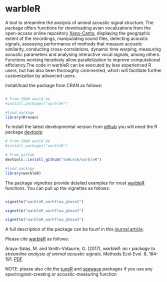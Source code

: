 # warbleR

A tool to streamline the analysis of animal acoustic signal structure. The package offers functions for downloading avian vocalizations from the open-access online repository [Xeno-Canto](http://xeno-canto.org/), displaying the geographic extent of the recordings, manipulating sound files, detecting acoustic signals, assessing performance of methods that measure acoustic similarity, conducting cross-correlations, dynamic time warping, measuring acoustic parameters and analysing interactive vocal signals, among others. Functions working iteratively allow parallelization to improve computational efficiency.The code in warbleR can be executed by less experienced R users, but has also been thoroughly commented, which will facilitate further customization by advanced users.


Install/load the package from CRAN as follows:

```r

# From CRAN would be
#install.packages("warbleR")

#load package
library(Rraven)

```

To install the latest developmental version from [github](http://github.com/) you will need the R package [devtools](https://cran.r-project.org/package=devtools):

```r
# From CRAN would be
#install.packages("warbleR")

# From github
devtools::install_github("maRce10/warbleR")

#load package
library(warbleR)

```

The package vignettes provide detailed examples for most [warbleR](https://cran.r-project.org/package=warbleR) functions. You can pull up the vignettes as follows:

```r

vignette("warbleR_workflow_phase1")

vignette("warbleR_workflow_phase2")

vignette("warbleR_workflow_phase3")

```

A full description of the package can be founf in this [journal article](http://onlinelibrary.wiley.com/doi/10.1111/2041-210X.12624/epdf).


Please cite [warbleR](https://cran.r-project.org/package=warbleR) as follows:

Araya-Salas, M. and Smith-Vidaurre, G. (2017), *warbleR: an r package to streamline analysis of animal acoustic signals*.   Methods Ecol Evol. 8, 184-191. [PDF](http://onlinelibrary.wiley.com/doi/10.1111/2041-210X.12624/epdf)

NOTE: please also cite the [tuneR](https://cran.r-project.org/package=tuneR) and [seewave](https://cran.r-project.org/package=seewave) packages if you use any spectrogram-creating or acoustic-measuring function
